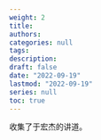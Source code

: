 ```yaml
---
weight: 2
title: 
authors:
categories: null
tags:
description: 
draft: false
date: "2022-09-19"
lastmod: "2022-09-19"
series: null
toc: true
---
```



收集了于宏杰的讲道。


